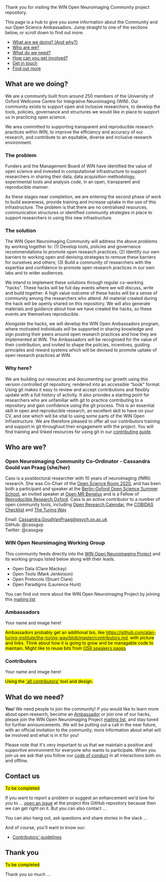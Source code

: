 <!-- ---
title: Welcome
has_children: false
nav_order: 1
--- -->

Thank you for visiting the WIN Open Neuroimaging Community project repository.

This page is a hub to give you some information about the Community and our Open Science Ambassadors. Jump straight to one of the sections below, or scroll down to find out more.

* [What are we doing? (And why?)](#what-are-we-doing)
* [Who are we?](#who-are-we)
* [What do we need?](#what-do-we-need)
* [How can you get involved?](#get-involved)
* [Get in touch](#contact-us)
* [Find out more](#find-out-more)
<!-- * [Understand the jargon](#glossary) -->

## What are we doing?

We are a community built from around 250 members of the University of Oxford Wellcome Centre for Integrative Neuroimaging (WIN). Our community exists to support open and inclusive researchers, to develop the tools, policies, governance and structures we would like in place to support us in practicing open science.

We area committed to supporting transparent and reproducible research practices within WIN, to improve the efficiency and accuracy of our research, and contribute to an equitable, diverse and inclusive research environment.

### The problem

Funders and the Management Board of WIN have identified the value of open science and invested in computational infrastructure to support researchers in sharing their data, data acquisition methodology, experimental tools and analysis code, in an open, transparent and reproducible manner.

As these stages near completion, we are entering the second phase of work to build awareness, provide training and increase uptake in the use of this infrastructure. The problem is that there are no centralised resources, communication structures or identified community strategies in place to support researchers in using this new infrastructure.

### The solution

The WIN Open Neuroimaging Community will address the above problems by working together to: (1) Develop tools, policies and governance recommendations to promote open research practices; (2) Identify our own barriers to working open and devising strategies to remove these barriers for ourselves and others; (3) Build a community of researchers with the expertise and confidence to promote open research practices in our own labs and to wider audiences.

We intend to implement these solutions through regular co-working "hacks". These hacks will be full day events where we will discuss, write and build together. A high value outcome of these hacks will be a sense of community among the researchers who attend. All material created during the hack will be openly shared on this repository. We will also generate materials and guidance about how we have created the hacks, so these events are themselves reproducible.

Alongside the hacks, we will develop the WIN Open Ambassadors program, where motivated individuals will be supported in sharing knowledge and sign posting their peers around open research practices and how they are implemented at WIN. The Ambassadors will be recognised for the value of their contribution, and invited to shape the policies, incentives, guiding principles and reward systems which will be devised to promote uptake of open research practices at WIN.

### Why here?

We are building our resources and documenting our growth using this version controlled git repository, rendered into an accessible "book" format. Using git makes it easy to review and accept contributions and flexibly update with a full history of activity. It also provides a starting point for researchers who are unfamiliar with git to practice contributing to a repository and gain confidence using the git process. This is an essential skill in open and reproducible research, an excellent skill to have on your CV, and one which will be vital to using some parts of the WIN Open Infrastructure. We are therefore pleased to offer all our contributors training and support in git throughout their engagement with the project. You will find training and linked resources for using git in our [contributing guide](CONTRIBUTING.md).

## Who are we?

### Open Neuroimaging Community Co-Ordinator - Cassandra Gould van Praag (she/her)

Cass is a postdoctoral researcher with 10 years of neuroimaging (fMRI) research. She was Co-Chair of the [Open Science Room 2020](https://ohbm.github.io/osr2020/), and has been both a participant and speaker at the [Berlin-Oxford Open Science Summer School](https://www.nds.ox.ac.uk/events/oxford-berlin-summer-school-on-open-research-2019), an invited speaker at [Open MR Benelux](https://openmrbenelux.github.io/) and is a Fellow of [Reproducible Research Oxford](https://ox.ukrn.org/). Cass is an active contributor to a number of open community tools, including [Open Research Calendar](https://openresearchcalendar.github.io/Open-Research-Calendar/), the [COBIDAS Checklist](https://github.com/Remi-Gau/COBIDAS_chckls) and [The Turing Way](https://the-turing-way.netlify.com/introduction/introduction)

Email: Cassandra.GoudVanPraag@psych.ox.ac.uk  
GitHub: @cassgvp  
Twitter: @cassgvp

### WIN Open Neuroimaging Working Group

This community feeds directly into the [WIN Open Neuroimaging Project](https://www.win.ox.ac.uk/open-neuroimaging/open-neuroimaging-project) and its working groups listed below along with their leads.

* Open Data (Clare Mackay)
* Open Tools (Mark Jenkinson)
* Open Protocols (Stuart Clare)
* Open Paradigms (Laurence Hunt)

You can find out more about the WIN Open Neuroimaging Project by joining this [mailing list](https://mail.fmrib.ox.ac.uk/mailman/listinfo/win-open-imaging)

### Ambassadors
Your name and image here!

<mark>Ambassadors probably get an additional bio, like https://github.com/alan-turing-institute/the-turing-way/blob/master/contributors.md. with picture and links. Think about how it is going to grow and be managable code to maintain. Might like to reuse bits from [OSR speakers pages](https://ohbm.github.io/osr2020/speakers/)

### Contributors
Your name and image here!

<mark>Using the ['all contributors'](https://github.com/all-contributors/all-contributors) tool and design.

## What do we need?

**You**! We need people to join the community! If you would like to learn more about open research, become an [Ambassador](ambassadors/OpenAmbassadors.md) or join one of our hacks, please join the WIN Open Neuroimaging Project [mailing list](https://mail.fmrib.ox.ac.uk/mailman/listinfo/win-open-imaging), and stay tuned for further announcements. We will be putting out a call in the near future, with an official invitation to the community, more information about what will be involved and what is in it for you!

Please note that it's very important to us that we maintain a positive and supportive environment for everyone who wants to participate. When you join us we ask that you follow our [code of conduct](/docs/CODE_OF_CONDUCT.md) in all interactions both on and offline.


## Contact us

<mark>To be completed</mark>

If you want to report a problem or suggest an enhancement we'd love for you to ... [open an issue](../../issues) at the project this GitHub repository because then we can get right on it. But you can also contact ...

You can also hang out, ask questions and share stories in the slack ...

<!-- ## Find out more

You might be interested in:

* Roadmap -->

And of course, you'll want to know our:

* [Contributors' guidelines](CONTRIBUTING.md)



## Thank you

<mark>To be completed</mark>

Thank you so much ...

<!-- ## Glossary -->


<!-- # Welcome

This repository contains materials for the cultivation of the University of Oxford Wellcome Centre for Integrative Neuroimaging (WIN) Open Neuroimaging Community.



This README is based on the [STEMM Role Models](https://github.com/KirstieJane/STEMMRoleModels) example highlighted as good practice in the OLS call on community repository essential materials ([week 4](./Week 4-LicenceReadmeCoc.md)).

***



I -->
